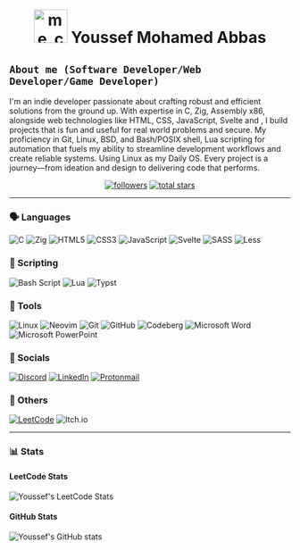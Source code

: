 <h1 align="center"> <img src="https://external-content.duckduckgo.com/iu/?u=https%3A%2F%2Fmedia.tenor.com%2FNCRHhqkXrJYAAAAj%2Fprogrammers-go-internet.gif&f=1&nofb=1&ipt=55d092dfa5ca1a35c080eaa64b4644e919fc61c8607f92f5bc7911f662a0499f" alt="me_coding :)" style="width:60px;"/> Youssef Mohamed Abbas  </h1>

## **`About me (Software Developer/Web Developer/Game Developer)`**

I'm an indie developer passionate about crafting robust and efficient solutions from the ground up. With expertise in C, Zig, Assembly x86, alongside web technologies like HTML, CSS, JavaScript, Svelte and , I build projects that is fun and useful for real world problems and secure. My proficiency in Git, Linux, BSD, and Bash/POSIX shell, Lua scripting for automation that fuels my ability to streamline development workflows and create reliable systems. Using Linux as my Daily OS. Every project is a journey—from ideation and design to delivering code that performs.

   <p align="center">
      <a href="https://github.com/YoussefMAbbas?tab=followers">
         <img alt="followers" title="Follow me on Github" src="https://custom-icon-badges.demolab.com/github/followers/YoussefMAbbas?color=236ad3&labelColor=1155ba&style=for-the-badge&logo=person-add&label=Followers&logoColor=white"/></a>
      <a href="https://github.com/YoussefMAbbas?tab=repositories&sort=stargazers">
         <img alt="total stars" title="Total stars on GitHub" src="https://custom-icon-badges.demolab.com/github/stars/YoussefMAbbas?color=55960c&style=for-the-badge&labelColor=488207&logo=star"/></a>
   </p>

---

### 🗣️ Languages

![C](https://img.shields.io/badge/c-%2300599C.svg?style=for-the-badge&logo=c&logoColor=white)
![Zig](https://img.shields.io/badge/Zig-%23F7A41D.svg?style=for-the-badge&logo=zig&logoColor=white)
![HTML5](https://img.shields.io/badge/html5-%23E34F26.svg?style=for-the-badge&logo=html5&logoColor=white)
![CSS3](https://img.shields.io/badge/css3-%231572B6.svg?style=for-the-badge&logo=css3&logoColor=white)
![JavaScript](https://img.shields.io/badge/javascript-%23323330.svg?style=for-the-badge&logo=javascript&logoColor=%23F7DF1E)
![Svelte](https://img.shields.io/badge/svelte-%23f1413d.svg?style=for-the-badge&logo=svelte&logoColor=white)
![SASS](https://img.shields.io/badge/SASS-hotpink.svg?style=for-the-badge&logo=SASS&logoColor=white)
![Less](https://img.shields.io/badge/less-2B4C80?style=for-the-badge&logo=less&logoColor=white)

### 📜 Scripting

![Bash Script](https://img.shields.io/badge/bash_script-%23121011.svg?style=for-the-badge&logo=gnu-bash&logoColor=white)
![Lua](https://img.shields.io/badge/lua-%232C2D72.svg?style=for-the-badge&logo=lua&logoColor=white)
![Typst](https://img.shields.io/badge/typst-239DAD.svg?style=for-the-badge&logo=typst&logoColor=white)

### 🧰 Tools

![Linux](https://img.shields.io/badge/Linux-FCC624?style=for-the-badge&logo=linux&logoColor=black)
![Neovim](https://img.shields.io/badge/NeoVim-%2357A143.svg?&style=for-the-badge&logo=neovim&logoColor=white)
![Git](https://img.shields.io/badge/git-%23F05033.svg?style=for-the-badge&logo=git&logoColor=white)
![GitHub](https://img.shields.io/badge/github-%23121011.svg?style=for-the-badge&logo=github&logoColor=white)
![Codeberg](https://img.shields.io/badge/Codeberg-2185D0?style=for-the-badge&logo=Codeberg&logoColor=white)
![Microsoft Word](https://img.shields.io/badge/Microsoft_Word-2B579A?style=for-the-badge&logo=microsoft-word&logoColor=white)
![Microsoft PowerPoint](https://img.shields.io/badge/Microsoft_PowerPoint-B7472A?style=for-the-badge&logo=microsoft-powerpoint&logoColor=white)

### 💬 Socials

<a href="https://discordapp.com/users/838922079540609026">![Discord](https://img.shields.io/badge/Discord-%235865F2.svg?style=for-the-badge&logo=discord&logoColor=white)</a>
<a href="https://eg.linkedin.com/in/youssefmabbas">![LinkedIn](https://img.shields.io/badge/linkedin-%230077B5.svg?style=for-the-badge&logo=linkedin&logoColor=white)</a>
<a href="mailto:youssefabbasofficial@protonmail.com">![Protonmail](https://img.shields.io/badge/ProtonMail-8B89CC?style=for-the-badge&logo=protonmail&logoColor=white)</a>

### 🫙 Others

<a href="https://leetcode.com/u/Youssef_Abbas/">![LeetCode](https://img.shields.io/badge/LeetCode-000000?style=for-the-badge&logo=LeetCode&logoColor=#d16c06)</a>
![Itch.io](https://img.shields.io/badge/Itch-%23FF0B34.svg?style=for-the-badge&logo=Itch.io&logoColor=white)

___

### 📊 Stats

#### LeetCode Stats
![Youssef's LeetCode Stats](https://leetcard.jacoblin.cool/Youssef_Abbas?theme=light&font=Noto%20Sans&ext=activity)

#### GitHub Stats
![Youssef's GitHub stats](https://github-readme-stats.vercel.app/api?username=YoussefMAbbas&theme=light&show_icons=true&hide_border=true&count_private=true)
